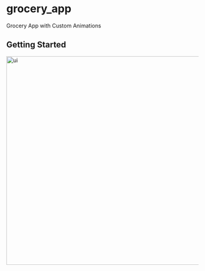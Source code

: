 # grocery_app

Grocery App with Custom Animations

## Getting Started

<img width="548" alt="ui" src="https://github.com/user-attachments/assets/b8c251e1-85d6-4d7b-9ad1-4596c51dcdca">
